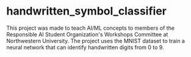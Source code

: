 # handwritten_symbol_classifier
This project was made to teach AI/ML concepts to members of the Responsible AI Student Organization's Workshops Committee at Northwestern University. The project uses the MNIST dataset to train a neural network that can identify handwritten digits from 0 to 9.